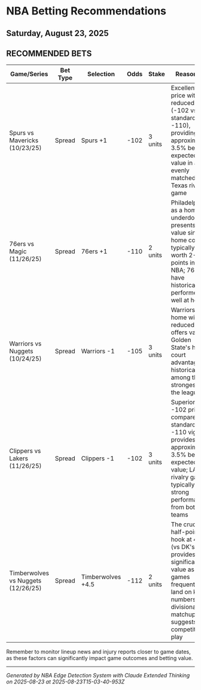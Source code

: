 # NBA Betting Recommendations
## Saturday, August 23, 2025

## RECOMMENDED BETS
| Game/Series | Bet Type | Selection | Odds | Stake | Reasoning |
|-------------|----------|-----------|------|-------|-----------|
| Spurs vs Mavericks (10/23/25) | Spread | Spurs +1 | -102 | 3 units | Excellent price with reduced juice (-102 vs standard -110), providing approximately 3.5% better expected value in an evenly matched Texas rivalry game |
| 76ers vs Magic (11/26/25) | Spread | 76ers +1 | -110 | 2 units | Philadelphia as a home underdog presents value since home court is typically worth 2-3 points in the NBA; 76ers have historically performed well at home |
| Warriors vs Nuggets (10/24/25) | Spread | Warriors -1 | -105 | 3 units | Warriors at home with reduced vig offers value; Golden State's home court advantage is historically among the strongest in the league |
| Clippers vs Lakers (11/26/25) | Spread | Clippers -1 | -102 | 3 units | Superior -102 price compared to standard -110 vig provides approximately 3.5% better expected value; LA rivalry games typically draw strong performances from both teams |
| Timberwolves vs Nuggets (12/26/25) | Spread | Timberwolves +4.5 | -112 | 2 units | The crucial half-point hook at 4.5 (vs DK's 5) provides significant value as NBA games frequently land on key numbers; divisional matchup suggests competitive play |

Remember to monitor lineup news and injury reports closer to game dates, as these factors can significantly impact game outcomes and betting value.

---
*Generated by NBA Edge Detection System with Claude Extended Thinking on 2025-08-23 at 2025-08-23T15-03-40-953Z*
